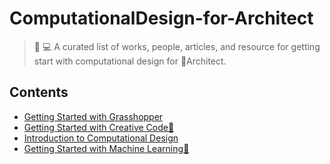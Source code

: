 # ComputationalDesign-for-Architect
> :robot: :computer: A curated list of works, people, articles, and resource for getting start with computational design for :construction_worker:Architect.

## Contents
- [Getting Started with Grasshopper](#Getting-started-Grasshopper)
- [Getting Started with Creative Code:art:](#Getting-started-Creative-Code)
- [Introduction to Computational Design](#Introduction-to-Computational-Design)
- [Getting Started with Machine Learning:robot:](#Getting-started-Machine-Learning)
